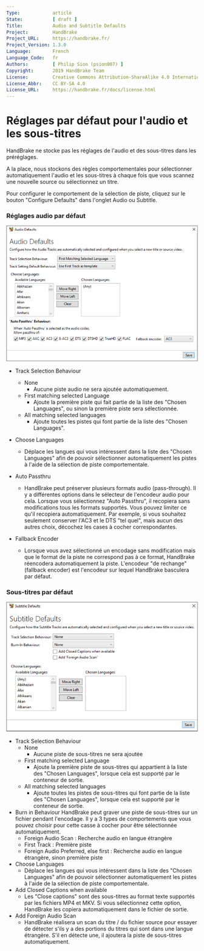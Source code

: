 ```yaml
---
Type:            article
State:           [ draft ]
Title:           Audio and Subtitle Defaults
Project:         HandBrake
Project_URL:     https://handbrake.fr/
Project_Version: 1.3.0
Language:        French
Language_Code:   fr
Authors:         [ Philip Sion (psion007) ]
Copyright:       2019 HandBrake Team
License:         Creative Commons Attribution-ShareAlike 4.0 International
License_Abbr:    CC BY-SA 4.0
License_URL:     https://handbrake.fr/docs/license.html
---
```


Réglages par défaut pour l'audio et les sous-titres
===================================================

HandBrake ne stocke pas les réglages de l'audio et des sous-titres dans les préréglages.

A la place, nous stockons des règles comportementales pour sélectionner automatiquement l'audio et les sous-titres à chaque fois que vous scannez une nouvelle source ou sélectionnez un titre.

Pour configurer le comportement de la sélection de piste, cliquez sur le bouton "Configure Defaults" dans l'onglet Audio ou Subtitle.

### Réglages audio par défaut

![Audio Defaults Window](../../images/windows/audio-defaults-1.0.0.png "Audio Defaults Window")

- Track Selection Behaviour
  - None
    - Aucune piste audio ne sera ajoutée automatiquement.
  - First matching selected Language
    - Ajoute la première piste qui fait partie de la liste des "Chosen Languages", ou sinon la première piste sera sélectionnée.
  - All matching selected languages
    - Ajoute toutes les pistes qui font partie de la liste des "Chosen Languages".
- Choose Languages
  - Déplace les langues qui vous intéressent dans la liste des "Chosen Languages" afin de pouvoir sélectionner automatiquement les pistes à l'aide de la sélection de piste comportementale.
- Auto Passthru
  - HandBrake peut préserver plusieurs formats audio (pass-through). Il y a différentes options dans le sélecteur de l'encodeur audio pour cela. Lorsque vous sélectionnez "Auto Passthru", il recopiera sans modifications tous les formats supportés. Vous pouvez limiter ce qu'il recopiera automatiquement. Par exemple, si vous souhaitez seulement conserver l'AC3 et le DTS "tel quel", mais aucun des autres choix, décochez les cases à cocher correspondantes.
  
- Fallback Encoder
  - Lorsque vous avez sélectionné un encodage sans modification mais que le format de la piste ne correspond pas à ce format, HandBrake réencodera automatiquement la piste. L'encodeur "de rechange" (fallback encoder) est l'encodeur sur lequel HandBrake basculera par défaut.
  
### Sous-titres par défaut

![Subtitle Defaults Window](../../images/windows/subtitle-defaults-1.0.0.png "Subtitle Defaults Window")

- Track Selection Behaviour
  - None
    - Aucune piste de sous-titres ne sera ajoutée
  - First matching selected Language
    - Ajoute la première piste de sous-titres qui appartient à la liste des "Chosen Languages", lorsque cela est supporté par le conteneur de sortie. 
  - All matching selected languages
    - Ajoute toutes les pistes de sous-titres qui font partie de la liste des "Chosen Languages", lorsque cela est supporté par le conteneur de sortie. 
- Burn in Behaviour
  HandBrake peut graver une piste de sous-titres sur un fichier pendant l'encodage. Il y a 3 types de comportements que vous pouvez choisir pour cette casse à cocher pour être sélectionnée automatiquement.
  - Foreign Audio Scan : Recherche audio en langue étrangère
  - First Track : Première piste
  - Foreign Audio Preferred, else first : Recherche audio en langue étrangère, sinon première piste
- Choose Languages
  - Déplace les langues qui vous intéressent dans la liste des "Chosen Languages" afin de pouvoir sélectionner automatiquement les pistes à l'aide de la sélection de piste comportementale.
- Add Closed Captions when available
  - Les "Close captions" sont des sous-titres au format texte supportés par les fichiers MP4 et MKV. Si vous sélectionnez cette option, HandBrake les copiera automatiquement dans le fichier de sortie.
- Add Foreign Audio Scan
  - HandBrake réalisera un scan du titre / du fichier source pour essayer de détecter s'ils y a des portions du titres qui sont dans une langue étrangère. S'il en détecte une, il ajoutera la piste de sous-titres automatiquement. 
